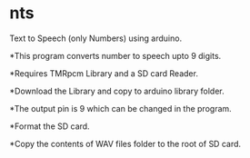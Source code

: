 # nts
Text to Speech (only Numbers) using arduino.

*This program converts number to speech upto 9 digits.

*Requires TMRpcm Library and a SD card Reader.

*Download the Library and copy to arduino library folder.

*The output pin is 9 which can be changed in the program.

*Format the SD card.

*Copy the contents of WAV files folder to the root of SD card.
